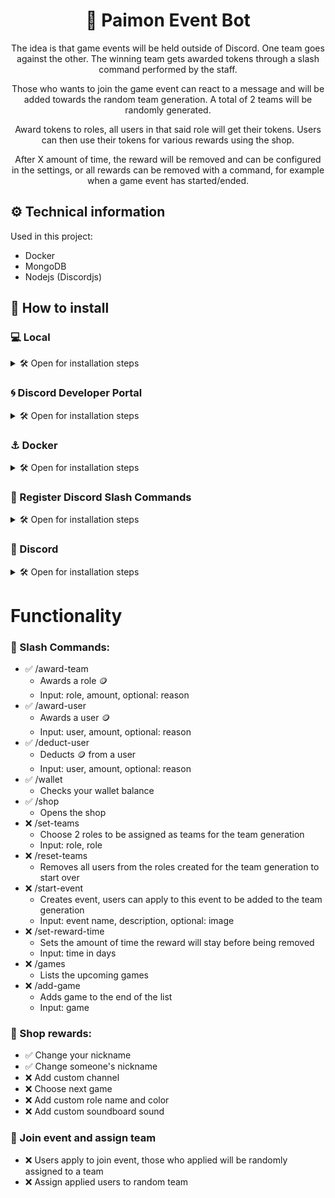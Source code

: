 <div align="center">

# 🤖 Paimon Event Bot

The idea is that game events will be held outside of Discord. One team goes against the other. The winning team gets awarded tokens through a slash command performed by the staff.

Those who wants to join the game event can react to a message and will be added towards the random team generation. A total of 2 teams will be randomly generated.

Award tokens to roles, all users in that said role will get their tokens. Users can then use their tokens for various rewards using the shop.

After X amount of time, the reward will be removed and can be configured in the settings, or all rewards can be removed with a command, for example when a game event has started/ended.

</div>

## ⚙️ Technical information

Used in this project:
- Docker
- MongoDB
- Nodejs (Discordjs)

## 💾 How to install

### 💻 Local
<details>

<summary>🛠️ Open for installation steps</summary>

1. Clone the repository

    ```bash 
    git clone https://github.com/kenjibailly/paimon_discord_bot
    ```

2. Copy example .env file and make changes:

    > We will fill in the variables later.

    ```bash
    cp .env.example .env
    ```

3. Run the Docker Compose

    ```bash
    docker-compose up -d
    ```
</details>

### 🌀 Discord Developer Portal

<details>

<summary>🛠️ Open for installation steps</summary>

Go to the [Discord Developer Portal](https://discord.com/developers/applications/) and create a `New Application`.

Under the `General Information` tab, find `Interactions Endpoint URL` and add your url your proxied ending in `/interactions`.
Example:
```
https://sub.domain.com/interactions
```

Under the `Installation` tab, find `Guild Install` at the bottom, add `bot` to scopes and add `Administrator` to permissions.

Under the `Bot` tab, find `Privileged Gateway Intents` and enable:
- `Presence Intent`
- `Server Members Intent`
- `Message Content Intent`

Now we will fill in the .env file we created.
- Under the `General Information` tab, find `Application ID` and click copy. Paste it in your .env file after `APP_ID=`.
- Under the `General Information` tab, find `Public Key` and click copy. Paste it in your .env file after `PUBLIC_KEY=`.
- Under the `Bot` tab, find `Token` and click reset token, copy it. Paste it in your .env file after `DISCORD_TOKEN=`.
- Under the `OAuth2` tab, find `Client Secret` and click reset secret, copy it. Paste it in your .env file after `DISCORD_CLIENT_SECRET=`.

Now invite your Discord bot to your server.
Under the `OAuth2` tab, find `OAuth2 URL Generator` and check `bot` under the scopes, then check `Administrator` under the bot permissions. Now find `Generated URL` at the bottom of the page and copy the link. Open the link in your browser and invite the Discord Bot to your server.

</details>

### ⚓ Docker

<details>

<summary>🛠️ Open for installation steps</summary>

Edit `docker-compose.yml`:

> Network `swag` is the network you put your swag / nginx-proxy-manager / nginx container in, change to your own existing network. 

```bash
docker-compose up -d
```

Create a proxy to your (sub)domain with swag / nginx-proxy-manager / nginx. 
```
http://discord_bot_paimon:3000
```
And add a CNAME for your sub domain if used.

</details>

### 💾 Register Discord Slash Commands

<details>

<summary>🛠️ Open for installation steps</summary>

When adding or removing a slash command, the following command must be executed in order for Discord to acknowledge the slash command:

```bash
node commands/deploy-commands.js
```

</details>

### 👾 Discord

<details>

<summary>🛠️ Open for installation steps</summary>

Move the bot's role to the top of the hierarchy or it will have permissions issues.

Change the permissions of the commands of the bot. Go to `Server Settings` > `Integrations`, find the bot under `Bots and Apps` and click on `Manage`. Configure each command's permissions to your preference.

</details>

# Functionality

### 🦜 Slash Commands:
- ✅  /award-team
    - Awards a role 🪙
    - Input: role, amount, optional: reason
- ✅  /award-user
    - Awards a user 🪙
    - Input: user, amount, optional: reason
- ✅  /deduct-user
    - Deducts 🪙 from a user
    - Input: user, amount, optional: reason
- ✅ /wallet
    - Checks your wallet balance
- ✅ /shop
    - Opens the shop
- ❌ /set-teams
    - Choose 2 roles to be assigned as teams for the team generation
    - Input: role, role
- ❌ /reset-teams
    - Removes all users from the roles created for the team generation to start over
- ❌ /start-event
    - Creates event, users can apply to this event to be added to the team generation
    - Input: event name, description, optional: image
- ❌ /set-reward-time
    - Sets the amount of time the reward will stay before being removed
    - Input: time in days
- ❌ /games
    - Lists the upcoming games
- ❌ /add-game
    - Adds game to the end of the list
    - Input: game

### 🏪 Shop rewards:
- ✅ Change your nickname
- ✅ Change someone's nickname
- ❌ Add custom channel
- ❌ Choose next game
- ❌ Add custom role name and color
- ❌ Add custom soundboard sound

### 💪 Join event and assign team

- ❌ Users apply to join event, those who applied will be randomly assigned to a team
- ❌ Assign applied users to random team